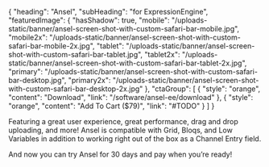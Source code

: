 {
    "heading": "Ansel",
    "subHeading": "for ExpressionEngine",
    "featuredImage": {
        "hasShadow": true,
        "mobile": "/uploads-static/banner/ansel-screen-shot-with-custom-safari-bar-mobile.jpg",
        "mobile2x": "/uploads-static/banner/ansel-screen-shot-with-custom-safari-bar-mobile-2x.jpg",
        "tablet": "/uploads-static/banner/ansel-screen-shot-with-custom-safari-bar-tablet.jpg",
        "tablet2x": "/uploads-static/banner/ansel-screen-shot-with-custom-safari-bar-tablet-2x.jpg",
        "primary": "/uploads-static/banner/ansel-screen-shot-with-custom-safari-bar-desktop.jpg",
        "primary2x": "/uploads-static/banner/ansel-screen-shot-with-custom-safari-bar-desktop-2x.jpg"
    },
    "ctaGroup": [
        {
            "style": "orange",
            "content": "Download",
            "link": "/software/ansel-ee/download"
        },
        {
            "style": "orange",
            "content": "Add To Cart ($79)",
            "link": "#TODO"
        }
    ]
}

Featuring a great user experience, great performance, drag and drop uploading, and more! Ansel is compatible with Grid, Bloqs, and Low Variables in addition to working right out of the box as a Channel Entry field.

And now you can try Ansel for 30 days and pay when you’re ready!
